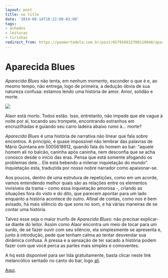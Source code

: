 ```yaml
---
layout: post
title: no title
date: '2014-08-14T10:22:00-03:00'
tags:
- achados
- leituras
- tirinhas
redirect_from: https://paomortadela.com.br/post/657958932700119040/aparecida-blues
---
```

# Aparecida Blues

_Aparecida Blues_ não tenta, em nenhum momento, esconder o que é e, ao mesmo tempo, não entrega, logo de primeira, a dedução óbvia de sua natureza confusa: estamos lendo uma história de amor. Amor, solidão e morte.

![](https://64.media.tumblr.com/5535dedcfd984801c562d6cdcd8f1c42/6102386718307f03-86/s2048x3072/d86ae18ea2a52082621e5fef59a189caa5c3e410.png)

Alaor está morto. Todos estão. Isso, entretanto, não impede que ele vague à noite por aí, tocando seu trompete, encontrando estranhos em encruzilhadas e guiando seu carro ladeira abaixo rumo à… morte?

_Aparecida Blues_ é uma história de narrativa não linear que fala sobre encontros. A princípio, é quase impossível não lembrar das palavras de Mário Quintana em 5005618912, quando fala do homem ao bar: “aquele homem ali no balcão, caninha após caninha, nem desconfia que se acha conosco desde o início das eras. Pensa que está somente afogando os problemas dele… Ele está bebendo a milenar inquietação do mundo“. Inquietação esta, traduzida por nosso nobre narrador como apaixonar-se.

Aos poucos, dentro de uma estrutura de repetições, como em um acorde, vamos entendendo melhor quais são as relações entre os elementos invisíveis da trama – como essa inquietação amorosa -, criando as situações fora do visto e do dito, que parecem apontar para um lado enquanto a história acontece do outro. Afinal de contas, como nos é bem avisado, há mais silêncio do que sons no som, e há várias maneiras de se contar uma história.

Talvez esse seja o maior trunfo de _Aparecida Blues_: não precisar explicar-se diante do leitor. Assim como Alaor encontra um meio de tocar para um surdo, de se fazer ouvir com seu silêncio, ela simplesmente se apresenta e, junto à introdução, pede que tenham calma ao tentar desvendar sua dinâmica confusa. A pressa e a sensação de ter sacado a história podem fazer com que você perca as partes mais simples e comoventes.

A hq está disponível para ser lida gratuitamente, basta clicar neste link melancólico sentado no canto do bar, logo [ali](https://aparecidablues.tumblr.com).

[Aqui](https://href.li/?http://issuu.com/stevz/docs/aparecida-issuu).

